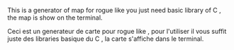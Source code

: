This is a generator of map for rogue like you just need basic library of C , the map is show on the terminal.


Ceci est un generateur de carte pour rogue like , pour l'utiliser il vous suffit juste des libraries basique du C , la carte s'affiche dans le terminal.

